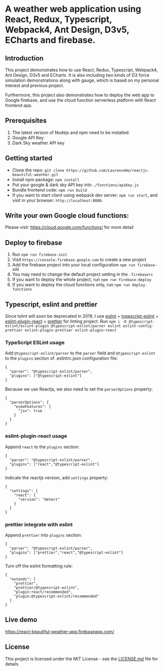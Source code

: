 # A weather web application using React, Redux, Typescript, Webpack4, Ant Design, D3v5, ECharts and firebase.

## Introduction
This project demonstrates how to use React, Redux, Typescript, Webpack4, Ant Design, D3v5 and ECharts. 
It is also including two kinds of D3 force simulation demonstrations along with gauge, which 
is based on my personal interest and previous project. 

Furthermore, this project also demonstrates how to deploy the web app to Google firebase, and use the cloud 
function serverless platform with React frontend app.

## Prerequisites
1. The latest version of Nodejs and npm need to be installed.
2. Google API Key
3. Dark Sky weather API key

## Getting started
* Clone the repo: `git clone https://github.com/LaurenceHo/reactjs-beautiful-weather.git`
* Install npm package: `npm install`
* Put your google & dark sky API key into `./functions/apiKey.js`
* Bundle frontend code: `npm run build`
* If you want to start client using webpack dev server: `npm run start`, and visit in your browser: `http://localhost:8080`.

## Write your own Google cloud functions:
Please visit: https://cloud.google.com/functions/ for more detail

## Deploy to firebase
1. Run `npm run firebase-init`
2. Visit `https://console.firebase.google.com` to create a new project
3. Add the firebase project into your local configuration `npm run firebase-add`
4. You may need to change the default project setting in the `.firebaserc`
5. If you want to deploy the whole project, run `npm run firebase-deploy`
6. If you want to deploy the cloud functions only, run `npm run deploy-functions`

## Typescript, eslint and prettier
Since tslint will soon be deprecated in 2019, I use [eslint](https://eslint.org/) + [typescript-eslint](https://github.com/typescript-eslint/typescript-eslint) + 
[eslint-plugin-react](https://github.com/yannickcr/eslint-plugin-react) + [prettier](https://prettier.io/) for linting project.
Run `npm i -D @typescript-eslint/eslint-plugin @typescript-eslint/parser eslint eslint-config-prettier eslint-plugin-prettier eslint-plugin-react`
### TypeScript ESLint usage
Add `@typescript-eslint/parser` to the `parser` field and `@typescript-eslint` to the `plugins` section of .eslintrc.json configuration file:
```
{
  "parser": "@typescript-eslint/parser",
  "plugins": ["@typescript-eslint"]
}
```
Because we use Reactjs, we also need to set the `parserOptions` property:
```
{
  "parserOptions": {
    "ecmaFeatures": {
      "jsx": true
    }
  }
}  
```
### eslint-plugin-react usage
Append `react` to the `plugins` section:
```
{
  "parser": "@typescript-eslint/parser",
  "plugins": ["react","@typescript-eslint"]
}
```
Indicate the reactjs version, add `settings` property:
```
{
  "settings": {
    "react": {
      "version": "detect"
    }
  }
}
```
### prettier integrate with eslint
Append `prettier` into `plugins` section:
```
{
  "parser": "@typescript-eslint/parser",
  "plugins": ["prettier","react","@typescript-eslint"]
}
```
Turn off the eslint formatting rule:
```
{
  "extends": [
    "prettier",
    "prettier/@typescript-eslint",
    "plugin:react/recommended",
    "plugin:@typescript-eslint/recommended"
  ]
}
```

## Live demo
https://react-beautiful-weather-app.firebaseapp.com/

## License
This project is licensed under the MIT License - see the [LICENSE.md](LICENSE.md) file for details
